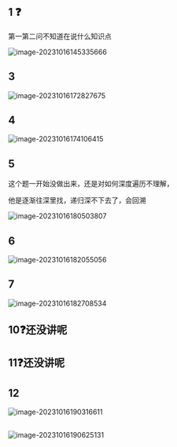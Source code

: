 ## 1 ❓ 

第一第二问不知道在说什么知识点

![image-20231016145335666](/Users/yuebinghui/Documents/program/github/note/images/image-20231016145335666.png)

## 3

![image-20231016172827675](/Users/yuebinghui/Documents/program/github/note/images/image-20231016172827675.png)

## 4

![image-20231016174106415](/Users/yuebinghui/Documents/program/github/note/images/image-20231016174106415.png)

## 5

这个题一开始没做出来，还是对如何深度遍历不理解，

他是逐渐往深里找，递归深不下去了，会回溯

![image-20231016180503807](/Users/yuebinghui/Documents/program/github/note/images/image-20231016180503807.png)

## 6

![image-20231016182055056](/Users/yuebinghui/Documents/program/github/note/images/image-20231016182055056.png)

## 7

![image-20231016182708534](/Users/yuebinghui/Documents/program/github/note/images/image-20231016182708534.png)

## 10❓还没讲呢

## 11❓还没讲呢

## 12

![image-20231016190316611](/Users/yuebinghui/Documents/program/github/note/images/image-20231016190316611.png)

## 



![image-20231016190625131](/Users/yuebinghui/Documents/program/github/note/images/image-20231016190625131.png)